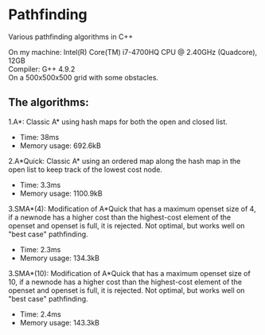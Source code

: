 # Pathfinding
Various pathfinding algorithms in C++

On my machine: Intel(R) Core(TM) i7-4700HQ CPU @ 2.40GHz (Quadcore), 12GB    
Compiler: G++ 4.9.2    
On a 500x500x500 grid with some obstacles.

## The algorithms:

1.A\*: Classic A\* using hash maps for both the open and closed list.    
* Time: 38ms    
* Memory usage: 692.6kB
    
2.A\*Quick: Classic A\* using an ordered map along the hash map in the open list to keep track of the lowest cost node.
* Time: 3.3ms    
* Memory usage: 1100.9kB

3.SMA\*(4): Modification of A\*Quick that has a maximum openset size of 4, if a newnode has a higher cost than the highest-cost element of the openset and openset is full, it is rejected. Not optimal, but works well on "best case" pathfinding.
* Time: 2.3ms    
* Memory usage: 134.3kB

3.SMA\*(10): Modification of A\*Quick that has a maximum openset size of 10, if a newnode has a higher cost than the highest-cost element of the openset and openset is full, it is rejected. Not optimal, but works well on "best case" pathfinding.
* Time: 2.4ms    
* Memory usage: 143.3kB
